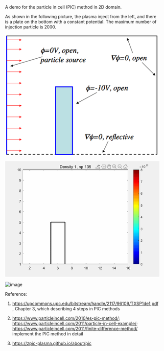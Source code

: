 A demo for the particle in cell (PIC) method in 2D domain.

As shown in the following picture, the plasma inject from the left, and there is a plate on the bottom with a constant potential. The maximum number of  injection particle is 2000.

![image-20230723105413293](./boundary.png)

![image](./density.gif)

![image](./Potential.gif)



Reference:

1. https://upcommons.upc.edu/bitstream/handle/2117/96109/TXSP1de1.pdf, Chapter 3, which describing 4 steps in PIC methods

2. https://www.particleincell.com/2010/es-pic-method/; https://www.particleincell.com/2011/particle-in-cell-example/; https://www.particleincell.com/2011/finite-difference-method/ implement the PIC method in detail
3. https://zpic-plasma.github.io/about/pic
